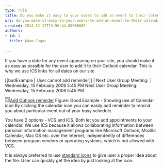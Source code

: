 ```yaml
---
type: rule
title: Do you make it easy to your users to add an event to their calendar?
uri: do-you-make-it-easy-to-your-users-to-add-an-event-to-their-calendar
created: 2014-12-12T19:56:44.0000000Z
authors:
- id: 1
  title: Adam Cogan

---
```


If you have a date for any event appearing on your site, you should make it as easy                     as possible for the user to add it to their Outlook calendar. This is why we use                     ICS links for all dates on our site
 
[[badExample | User cannot add reminder]]
|   Next User Group Meeting:
|  Wednesday, 15 February 2006 5:45 PM
Next User Group Meeting:
Wednesday, 15 February 2006 5:45 PM 

![](../../assets/IconVCS.gif)[Add Outlook reminder](http://www.ssw.com.au/ssw/NETUG/SydneyDotNETUsersGroup.ics)
Figure: Good Example - Showing use of Calendar icon
By clicking the calendar icon you can easily add reminder to remind you about particular event out of your busy schedule.

You have 2 options - VCS and ICS. Both let you add appointments to your calendar. We use ICS because it allows     collaborating information between personal information management programs like Microsoft Outlook, Mozilla Calendar, Mac     OS etc. over the Internet, independently of differences between program vendors or operating systems, which is not allowed with VCS.

It is always preferred to use     [standard icons](http://www.ssw.com.au/ssw/Standards/Rules/RulesToBetterWebsitesNavigation.aspx#TheIcons) to give user a proper idea about the file. User can quickly get the idea by just looking at the icon.
